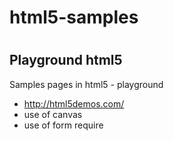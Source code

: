html5-samples
=============

# <!Doctype html>

## Playground html5
Samples pages in html5 - playground

- http://html5demos.com/  
- use of canvas
- use of form require


